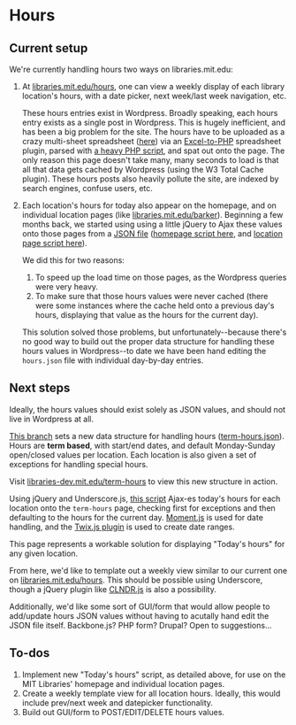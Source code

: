 # Hours

## Current setup

We're currently handling hours two ways on libraries.mit.edu:

1. At [libraries.mit.edu/hours](http://libraries.mit.edu/hours), one can view a weekly display of each library location's hours, with a date picker, next week/last week navigation, etc.

	These hours entries exist in Wordpress. Broadly speaking, each hours entry exists as a single post in Wordpress. This is hugely inefficient, and has been a big problem for the site. The hours have to be uploaded as a crazy multi-sheet spreadsheet ([here](//wikis.mit.edu/confluence/display/UXWS/Hours)) via an [Excel-to-PHP](https://github.com/zgreen/MITlibraries-parent/tree/prod/libs/PHPExcel-develop) spreadsheet plugin, parsed with [a heavy PHP script](github.com/zgreen/MITlibraries-parent/blob/prod/lib/hours.php), and spat out onto the page. The only reason this page doesn't take many, many seconds to load is that all that data gets cached by Wordpress (using the W3 Total Cache plugin). These hours posts also heavily pollute the site, are indexed by search engines, confuse users, etc.

2. Each location's hours for today also appear on the homepage, and on individual location pages (like [libraries.mit.edu/barker](//libraries.mit.edu)). Beginning a few months back, we started using using a little jQuery to Ajax these values onto those pages from a [JSON file](//github.com/zgreen/MITlibraries-parent/blob/prod/hours.json) ([homepage script here](https://github.com/zgreen/MITlibraries-parent/blob/prod/js/hours-home.js#L18), and [location page script here](https://github.com/zgreen/MITlibraries-parent/blob/prod/js/core.js#L121)).

	We did this for two reasons:
	1. To speed up the load time on those pages, as the Wordpress queries were very heavy.
	2. To make sure that those hours values were never cached (there were some instances where the cache held onto a previous day's hours, displaying that value as the hours for the current day).

	This solution solved those problems, but unfortunately--because there's no good way to build out the proper data structure for handling these hours values in Wordpress--to date we have been hand editing the `hours.json` file with individual day-by-day entries.

## Next steps

Ideally, the hours values should exist solely as JSON values, and should not live in Wordpress at all.

[This branch](//github.com/zgreen/MITlibraries-parent/tree/hours-underscore) sets a new data structure for handling hours ([term-hours.json](//github.com/zgreen/MITlibraries-parent/blob/hours-underscore/term-hours.json)). Hours are __term based__, with start/end dates, and default Monday-Sunday open/closed values per location. Each location is also given a set of exceptions for handling special hours.

Visit [libraries-dev.mit.edu/term-hours](http://libraries-dev.mit.edu/term-hours/) to view this new structure in action.

Using jQuery and Underscore.js, [this script](https://github.com/zgreen/MITlibraries-parent/blob/hours-underscore/js/page-term-hours.js) Ajax-es today's hours for each location onto the `term-hours` page, checking first for exceptions and then defaulting to the hours for the current day. [Moment.js](http://momentjs.com/) is used for date handling, and the [Twix.js plugin](http://isaaccambron.com/twix.js/) is used to create date ranges.

This page represents a workable solution for displaying "Today's hours" for any given location.

From here, we'd like to template out a weekly view similar to our current one on [libraries.mit.edu/hours](http://libraries.mit.edu/hours). This should be possible using Underscore, though a jQuery plugin like [CLNDR.js](http://kylestetz.github.io/CLNDR/) is also a possibility.

Additionally, we'd like some sort of GUI/form that would allow people to add/update hours JSON values without having to acutally hand edit the JSON file itself. Backbone.js? PHP form? Drupal? Open to suggestions...

## To-dos

1. Implement new "Today's hours" script, as detailed above, for use on the MIT Libraries' homepage and individual location pages.
2. Create a weekly template view for all location hours. Ideally, this would include prev/next week and datepicker functionality.
3. Build out GUI/form to POST/EDIT/DELETE hours values.
